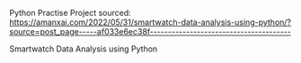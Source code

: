 Python Practise Project sourced: https://amanxai.com/2022/05/31/smartwatch-data-analysis-using-python/?source=post_page-----af033e6ec38f--------------------------------------- 

Smartwatch Data Analysis using Python

